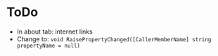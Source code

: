 # ToDo

- In about tab: internet links
- Change to: `void RaisePropertyChanged([CallerMemberName] string propertyName = null)`
